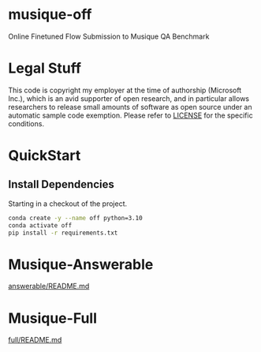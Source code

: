 # musique-off
Online Finetuned Flow Submission to Musique QA Benchmark

# Legal Stuff

This code is copyright my employer at the time of authorship (Microsoft Inc.), which is an avid supporter of open research, and in particular allows researchers to release small amounts of software as open source under an automatic sample code exemption.  Please refer to [LICENSE](LICENSE) for the specific conditions.

# QuickStart

## Install Dependencies

Starting in a checkout of the project.
```bash
conda create -y --name off python=3.10
conda activate off
pip install -r requirements.txt
```

# Musique-Answerable

[answerable/README.md](answerable/README.md)

# Musique-Full

[full/README.md](full/README.md)
